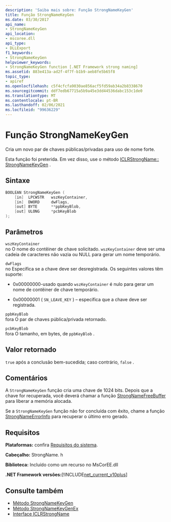```yaml
---
description: 'Saiba mais sobre: Função StrongNameKeyGen'
title: Função StrongNameKeyGen
ms.date: 03/30/2017
api_name:
- StrongNameKeyGen
api_location:
- mscoree.dll
api_type:
- DLLExport
f1_keywords:
- StrongNameKeyGen
helpviewer_keywords:
- StrongNameKeyGen function [.NET Framework strong naming]
ms.assetid: 883e413a-ad2f-4f7f-b1b9-aeb8fe5b65f8
topic_type:
- apiref
ms.openlocfilehash: c5f4cfcfa9030ae856acf5fd59ab34a2b8338670
ms.sourcegitcommit: ddf7edb67715a5b9a45e3dd44536dabc153c1de0
ms.translationtype: MT
ms.contentlocale: pt-BR
ms.lasthandoff: 02/06/2021
ms.locfileid: "99636229"
---
```

# <a name="strongnamekeygen-function"></a>Função StrongNameKeyGen

Cria um novo par de chaves públicas/privadas para uso de nome forte.  
  
 Esta função foi preterida. Em vez disso, use o método [ICLRStrongName:: StrongNameKeyGen](../hosting/iclrstrongname-strongnamekeygen-method.md) .  
  
## <a name="syntax"></a>Sintaxe  
  
```cpp  
BOOLEAN StrongNameKeyGen (  
    [in]  LPCWSTR   wszKeyContainer,  
    [in]  DWORD     dwFlags,  
    [out] BYTE      **ppbKeyBlob,  
    [out] ULONG     *pcbKeyBlob  
);  
```  
  
## <a name="parameters"></a>Parâmetros  

 `wszKeyContainer`  
 no O nome do contêiner de chave solicitado. `wszKeyContainer` deve ser uma cadeia de caracteres não vazia ou NULL para gerar um nome temporário.  
  
 `dwFlags`  
 no Especifica se a chave deve ser desregistrada. Os seguintes valores têm suporte:  
  
- 0x00000000-usado quando `wszKeyContainer` é nulo para gerar um nome de contêiner de chave temporário.  
  
- 0x00000001 ( `SN_LEAVE_KEY` ) – especifica que a chave deve ser registrada.  
  
 `ppbKeyBlob`  
 fora O par de chaves pública/privada retornado.  
  
 `pcbKeyBlob`  
 fora O tamanho, em bytes, de `ppbKeyBlob` .  
  
## <a name="return-value"></a>Valor retornado  

 `true` após a conclusão bem-sucedida; caso contrário, `false` .  
  
## <a name="remarks"></a>Comentários  

 A `StrongNameKeyGen` função cria uma chave de 1024 bits. Depois que a chave for recuperada, você deverá chamar a função [StrongNameFreeBuffer](strongnamefreebuffer-function.md) para liberar a memória alocada.  
  
 Se a `StrongNameKeyGen` função não for concluída com êxito, chame a função [StrongNameErrorInfo](strongnameerrorinfo-function.md) para recuperar o último erro gerado.  
  
## <a name="requirements"></a>Requisitos  

 **Plataformas:** confira [Requisitos do sistema](../../get-started/system-requirements.md).  
  
 **Cabeçalho:** StrongName. h  
  
 **Biblioteca:** Incluído como um recurso no MsCorEE.dll  
  
 **.NET Framework versões:**[!INCLUDE[net_current_v10plus](../../../../includes/net-current-v10plus-md.md)]  
  
## <a name="see-also"></a>Consulte também

- [Método StrongNameKeyGen](../hosting/iclrstrongname-strongnamekeygen-method.md)
- [Método StrongNameKeyGenEx](../hosting/iclrstrongname-strongnamekeygenex-method.md)
- [Interface ICLRStrongName](../hosting/iclrstrongname-interface.md)
